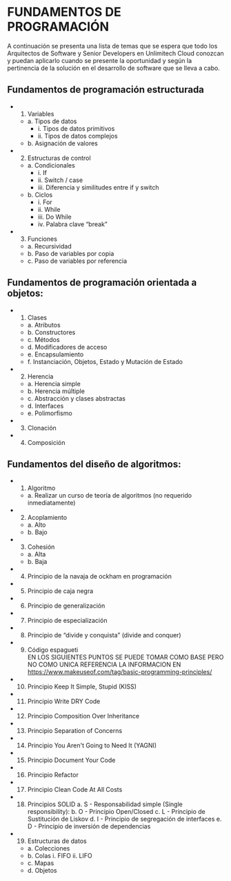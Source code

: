 # FUNDAMENTOS DE PROGRAMACIÓN

A continuación se presenta una lista de temas que se espera que todo los Arquitectos de
Software y Senior Developers en Unlimitech Cloud conozcan y puedan aplicarlo cuando se
presente la oportunidad y según la pertinencia de la solución en el desarrollo de software
que se lleva a cabo.


## Fundamentos de programación estructurada
- 1. Variables<br />
	- a. Tipos de datos
		- i. Tipos de datos primitivos
		- ii. Tipos de datos complejos
	- b. Asignación de valores
- 2. Estructuras de control
	- a. Condicionales
		- i. If
		- ii. Switch / case
		- iii. Diferencia y similitudes entre if y switch
	- b. Ciclos
		- i. For
		- ii. While
		- iii. Do While
		- iv. Palabra clave “break”
- 3. Funciones
	- a. Recursividad
	- b. Paso de variables por copia
	- c. Paso de variables por referencia

## Fundamentos de programación orientada a objetos:
- 1. Clases
	- a. Atributos
	- b. Constructores
	- c. Métodos
	- d. Modificadores de acceso
	- e. Encapsulamiento
	- f. Instanciación, Objetos, Estado y Mutación de Estado
- 2. Herencia
	- a. Herencia simple
	- b. Herencia múltiple
	- c. Abstracción y clases abstractas
	- d. Interfaces
	- e. Polimorfismo
- 3. Clonación
- 4. Composición

## Fundamentos del diseño de algoritmos:
- 1. Algoritmo
	- a. Realizar un curso de teoría de algoritmos (no requerido inmediatamente)
- 2. Acoplamiento
	- a. Alto
	- b. Bajo
- 3. Cohesión
	- a. Alta
	- b. Baja
- 4. Principio de la navaja de ockham en programación
- 5. Principio de caja negra
- 6. Principio de generalización
- 7. Principio de especialización
- 8. Principio de “divide y conquista” (divide and conquer)
- 9. Código espagueti <br/>
EN LOS SIGUIENTES PUNTOS SE PUEDE TOMAR COMO BASE PERO NO
COMO UNICA REFERENCIA LA INFORMACION EN https://www.makeuseof.com/tag/basic-programming-principles/<br/>
- 10. Principio Keep It Simple, Stupid (KISS)
- 11. Principio Write DRY Code
- 12. Principio Composition Over Inheritance
- 13. Principio Separation of Concerns
- 14. Principio You Aren't Going to Need It (YAGNI)
- 15. Principio Document Your Code
- 16. Principio Refactor
- 17. Principio Clean Code At All Costs
- 18. Principios SOLID
	a. S - Responsabilidad simple (Single responsibility):
	b. O - Principio Open/Closed
	c. L - Principio de Sustitución de Liskov
	d. I - Principio de segregación de interfaces
	e. D - Principio de inversión de dependencias
- 19. Estructuras de datos
	- a. Colecciones
	- b. Colas
i. FIFO
ii. LIFO
	- c. Mapas
	- d. Objetos
